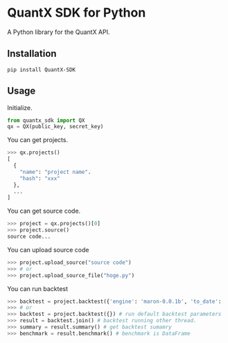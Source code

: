 # QuantX SDK for Python

A Python library for the QuantX API.

## Installation


    pip install QuantX-SDK

## Usage

Initialize.

```python
from quantx_sdk import QX
qx = QX(public_key, secret_key)
```

You can get projects.

```python
>>> qx.projects()
[
  {
    "name": "project name".
    "hash": "xxx"
  },
  ...
]
```

You can get source code.

```python
>>> project = qx.projects()[0]
>>> project.source()
source code...
```

You can upload source code

```python
>>> project.upload_source("source code")
>>> # or
>>> project.upload_source_file("hoge.py")
```

You can run backtest

```python
>>> backtest = project.backtest({'engine': 'maron-0.0.1b', 'to_date': '2017-12-31', 'from_date': '2017-12-01', 'capital_base': 10000000})
>>> # or
>>> backtest = project.backtest({}) # run default backtest parameters
>>> result = backtest.join() # backtest running other thread.
>>> summary = result.summary() # get backtest sumamry
>>> benchmark = result.benchmark() # benchmark is DataFrame
```
